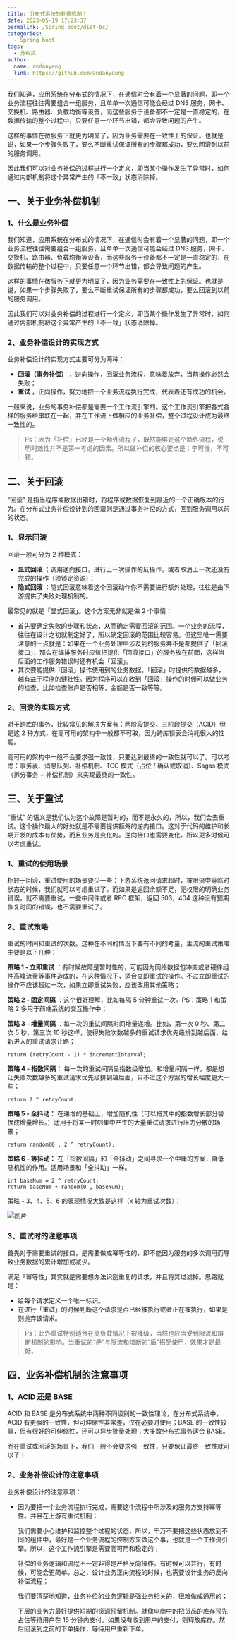 ```yaml
---
title: 分布式系统的补偿机制！
date: 2023-05-19 17:23:37
permalink: /Spring_boot/dist-bc/
categories:
  - Spring boot
tags:
  - 分布式
author:
  name: andanyang
  link: https://github.com/andanyoung
---
```


我们知道，应用系统在分布式的情况下，在通信时会有着一个显著的问题，即一个业务流程往往需要组合一组服务，且单单一次通信可能会经过 DNS 服务，网卡、交换机、路由器、负载均衡等设备，而这些服务于设备都不一定是一直稳定的，在数据传输的整个过程中，只要任意一个环节出错，都会导致问题的产生。

这样的事情在微服务下就更为明显了，因为业务需要在一致性上的保证。也就是说，如果一个步骤失败了，要么不断重试保证所有的步骤都成功，要么回滚到以前的服务调用。

因此我们可以对业务补偿的过程进行一个定义，即当某个操作发生了异常时，如何通过内部机制将这个异常产生的「不一致」状态消除掉。

## **一、关于业务补偿机制**

### 1、什么是业务补偿

我们知道，应用系统在分布式的情况下，在通信时会有着一个显著的问题，即一个业务流程往往需要组合一组服务，且单单一次通信可能会经过 DNS 服务，网卡、交换机、路由器、负载均衡等设备，而这些服务于设备都不一定是一直稳定的，在数据传输的整个过程中，只要任意一个环节出错，都会导致问题的产生。

这样的事情在微服务下就更为明显了，因为业务需要在一致性上的保证。也就是说，如果一个步骤失败了，要么不断重试保证所有的步骤都成功，要么回滚到以前的服务调用。

因此我们可以对业务补偿的过程进行一个定义，即当某个操作发生了异常时，如何通过内部机制将这个异常产生的「不一致」状态消除掉。

### 2、业务补偿设计的实现方式

业务补偿设计的实现方式主要可分为两种：

- **回滚（事务补偿）** ，逆向操作，回滚业务流程，意味着放弃，当前操作必然会失败；
- **重试** ，正向操作，努力地把一个业务流程执行完成，代表着还有成功的机会。

一般来说，业务的事务补偿都是需要一个工作流引擎的。这个工作流引擎把各式各样的服务给串联在一起，并在工作流上做相应的业务补偿，整个过程设计成为最终一致性的。

> Ps：因为「补偿」已经是一个额外流程了，既然能够走这个额外流程，说明时效性并不是第一考虑的因素。所以做补偿的核心要点是：宁可慢，不可错。

## **二、关于回滚**

“回滚” 是指当程序或数据出错时，将程序或数据恢复到最近的一个正确版本的行为。在分布式业务补偿设计到的回滚则是通过事务补偿的方式，回到服务调用以前的状态。

### 1、显示回滚

回滚一般可分为 2 种模式：

- **显式回滚** ；调用逆向接口，进行上一次操作的反操作，或者取消上一次还没有完成的操作（须锁定资源）；
- **隐式回滚** ：隐式回滚意味着这个回滚动作你不需要进行额外处理，往往是由下游提供了失败处理机制的。

最常见的就是「显式回滚」。这个方案无非就是做 2 个事情：

- 首先要确定失败的步骤和状态，从而确定需要回滚的范围。一个业务的流程，往往在设计之初就制定好了，所以确定回滚的范围比较容易。但这里唯一需要注意的一点就是：如果在一个业务处理中涉及到的服务并不是都提供了「回滚接口」，那么在编排服务时应该把提供「回滚接口」的服务放在前面，这样当后面的工作服务错误时还有机会「回滚」。
- 其次要能提供「回滚」操作使用到的业务数据。「回滚」时提供的数据越多，越有益于程序的健壮性。因为程序可以在收到「回滚」操作的时候可以做业务的检查，比如检查账户是否相等，金额是否一致等等。

### 2、回滚的实现方式

对于跨库的事务，比较常见的解决方案有：两阶段提交、三阶段提交（ACID）但是这 2 种方式，在高可用的架构中一般都不可取，因为跨库锁表会消耗很大的性能。

高可用的架构中一般不会要求强一致性，只要达到最终的一致性就可以了。可以考虑：事务表、消息队列、补偿机制、TCC 模式（占位 / 确认或取消）、Sagas 模式（拆分事务 + 补偿机制）来实现最终的一致性。

## **三、关于重试**

“重试” 的语义是我们认为这个故障是暂时的，而不是永久的，所以，我们会去重试。这个操作最大的好处就是不需要提供额外的逆向接口。这对于代码的维护和长期开发的成本有优势，而且业务是变化的。逆向接口也需要变化。所以更多时候可以考虑重试。

### 1、重试的使用场景

相较于回滚，重试使用的场景要少一些：下游系统返回请求超时，被限流中等临时状态的时候，我们就可以考虑重试了。而如果是返回余额不足，无权限的明确业务错误，就不需要重试。一些中间件或者 RPC 框架，返回 503，404 这种没有预期恢复时间的错误，也不需要重试了。

### 2、重试策略

重试的时间和重试的次数。这种在不同的情况下要有不同的考量，主流的重试策略主要是以下几种：

**策略 1 - 立即重试** ：有时候故障是暂时性的，可能因为网络数据包冲突或者硬件组件高峰流量等事件造成的，在这种情况下，适合立即重试的操作。不过立即重试的操作不应该超过一次，如果立即重试失败，应该改用其他策略；

**策略 2 - 固定间隔** ：这个很好理解，比如每隔 5 分钟重试一次。PS：策略 1 和策略 2 多用于前端系统的交互操作中；

**策略 3 - 增量间隔** ：每一次的重试间隔时间增量递增。比如，第一次 0 秒、第二次 5 秒、第三次 10 秒这样，使得失败次数越多的重试请求优先级排到越后面，给新进入的重试请求让路；

```
return (retryCount - 1) * incrementInterval;
```

**策略 4 - 指数间隔：** 每一次的重试间隔呈指数级增加。和增量间隔一样，都是想让失败次数越多的重试请求优先级排到越后面，只不过这个方案的增长幅度更大一些；

```
return 2 ^ retryCount;
```

**策略 5 - 全抖动：** 在递增的基础上，增加随机性（可以把其中的指数增长部分替换成增量增长。）适用于将某一时刻集中产生的大量重试请求进行压力分散的场景；

```
return random(0 , 2 ^ retryCount);
```

**策略 6 - 等抖动：** 在「指数间隔」和「全抖动」之间寻求一个中庸的方案，降低随机性的作用。适用场景和「全抖动」一样。

```
int baseNum = 2 ^ retryCount;
return baseNum + random(0 , baseNum);
```

策略 - 3、4、5、6 的表现情况大致是这样（x 轴为重试次数）：

![图片](../.vuepress/public/Springboot/640-1687246555184-12.png)

### 3、重试时的注意事项

首先对于需要重试的接口，是需要做成幂等性的，即不能因为服务的多次调用而导致业务数据的累计增加或减少。

满足「幂等性」其实就是需要想办法识别重复的请求，并且将其过滤掉。思路就是：

- 给每个请求定义一个唯一标识。
- 在进行「重试」的时候判断这个请求是否已经被执行或者正在被执行，如果是则抛弃该请求。

> Ps：此外重试特别适合在高负载情况下被降级，当然也应当受到限流和熔断机制的影响。当重试的“矛”与限流和熔断的“盾”搭配使用，效果才是最好。

## **四、业务补偿机制的注意事项**

### 1、ACID 还是 BASE

ACID 和 BASE 是分布式系统中两种不同级别的一致性理论，在分布式系统中，ACID 有更强的一致性，但可伸缩性非常差，仅在必要时使用；BASE 的一致性较弱，但有很好的可伸缩性，还可以异步批量处理；大多数分布式事务适合 BASE。

而在重试或回滚的场景下，我们一般不会要求强一致性，只要保证最终一致性就可以了！

### 2、业务补偿设计的注意事项

业务补偿设计的注意事项：

- 因为要把一个业务流程执行完成，需要这个流程中所涉及的服务方支持幂等性。并且在上游有重试机制；

  我们需要小心维护和监控整个过程的状态，所以，千万不要把这些状态放到不同的组件中，最好是一个业务流程的控制方来做这个事，也就是一个工作流引擎。所以，这个工作流引擎是需要高可用和稳定的；

  补偿的业务逻辑和流程不一定非得是严格反向操作。有时候可以并行，有时候，可能会更简单。总之，设计业务正向流程的时候，也需要设计业务的反向补偿流程；

  我们要清楚地知道，业务补偿的业务逻辑是强业务相关的，很难做成通用的；

  下层的业务方最好提供短期的资源预留机制。就像电商中的把货品的库存预先占住等待用户在 15 分钟内支付。如果没有收到用户的支付，则释放库存。然后回滚到之前的下单操作，等待用户重新下单。
